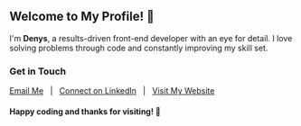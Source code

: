 ## Welcome to My Profile! 👋

I'm **Denys**, a results-driven front-end developer with an eye for detail. I love solving problems through code and constantly improving my skill set.

### Get in Touch

[Email Me](mailto:denys.petryniak@gmail.com) &nbsp; | &nbsp; [Connect on LinkedIn](https://www.linkedin.com/in/denys-petryniak/) &nbsp; | &nbsp; [Visit My Website](https://denys-petryniak.netlify.app/)

#### Happy coding and thanks for visiting! 🚀

<!--
**denys-petryniak/denys-petryniak** is a ✨ _special_ ✨ repository because its `README.md` (this file) appears on your GitHub profile.

Here are some ideas to get you started:

- 🔭 I’m currently working on ...
- 🌱 I’m currently learning ...
- 👯 I’m looking to collaborate on ...
- 🤔 I’m looking for help with ...
- 💬 Ask me about ...
- 📫 How to reach me: ...
- 😄 Pronouns: ...
- ⚡ Fun fact: ...
-->
